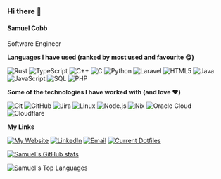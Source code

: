 ### Hi there 👋

#### Samuel Cobb

Software Engineer

**Languages I have used (ranked by most used and favourite 😋)**

![Rust](https://img.shields.io/badge/-Rust-000000?style=flat&logo=Rust&logoColor=CE412B)
![TypeScript](https://img.shields.io/badge/-TypeScript-000000?style=flat&logo=typescript&logoColor=007ACC)
![C++](https://img.shields.io/badge/-C++-000000?style=flat&logo=C%2B%2B&logoColor=00599C)
![C](https://img.shields.io/badge/-C-000000?style=flat&logo=C)
![Python](https://img.shields.io/badge/-Python-000000?style=flat&logo=python)
![Laravel](https://img.shields.io/badge/-Laravel-000000?style=flat&logo=Laravel)
![HTML5](https://img.shields.io/badge/-HTML5-000000?style=flat&logo=HTML5)
![Java](https://img.shields.io/badge/-Java-000000?style=flat&logo=Java)
![JavaScript](https://img.shields.io/badge/-JavaScript-000000?style=flat&logo=javascript)
![SQL](https://img.shields.io/badge/-SQL-000000?style=flat&logo=MySQL)
![PHP](https://img.shields.io/badge/-PHP-000000?style=flat&logo=PHP)

**Some of the technologies I have worked with (and love ❤️)**

![Git](https://img.shields.io/badge/-Git-000000?style=flat&logo=git)
![GitHub](https://img.shields.io/badge/-GitHub-000000?style=flat&logo=github&logoColor=FFFFFF)
![Jira](https://img.shields.io/badge/-Jira-000000?style=flat&logo=jira-software&logoColor=white&logoColor=0052CC)
![Linux](https://img.shields.io/badge/-Linux-000000?style=flat&logo=linux&logoColor=FCC624)
![Node.js](https://img.shields.io/badge/-Node.js-000000?style=flat&logo=node.js&logoColor=339933)
![Nix](https://img.shields.io/badge/-Nix-000000?style=flat&logo=nixos)
![Oracle Cloud](https://img.shields.io/badge/-Oracle&nbsp;Cloud-000000?style=flat&logo=Oracle&logoColor=F80000)
![Cloudflare](https://img.shields.io/badge/-Cloudflare&nbsp;Pages-000000?style=flat&logo=Cloudflare&logoColor=F38020)

**My Links**

[![My Website](https://img.shields.io/badge/-🌐&nbsp;&nbsp;My&nbsp;Website-000000?style=flat)](https://sjcobb.pages.dev)
[![LinkedIn](https://img.shields.io/badge/-LinkedIn-000000?style=flat&logo=linkedin)](https://www.linkedin.com/in/samuel-cobb-752780271/)
[![Email](https://img.shields.io/badge/-Email-000000?style=flat&logo=Gmail&logoColor=EA4335)](mailto:sjcobb2003@gmail.com)
[![Current Dotfiles](https://img.shields.io/badge/-Dotfiles-000000?style=flat&logo=Slashdot&logoColor=026664)](https://github.com/sjcobb2022/nixos-config)

[![Samuel's GitHub stats](https://github-readme-stats.vercel.app/api?username=sjcobb2022&theme=transparent&show=discussions_started,discussions_answered,prs_merged,prs_merged_percentage&rank_icon=github)](https://github.com/anuraghazra/github-readme-stats)

![Samuel's Top Languages](https://github-readme-stats.vercel.app/api/top-langs/?username=sjcobb2022)
